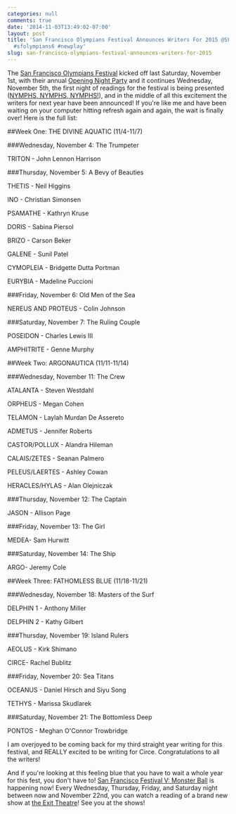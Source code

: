 ```yaml
---
categories: null
comments: true
date: '2014-11-03T13:49:02-07:00'
layout: post
title: 'San Francisco Olympians Festival Announces Writers For 2015 @SFOlympiansFest
  #sfolympians6 #newplay'
slug: san-francisco-olympians-festival-announces-writers-for-2015
---
```


The [San Francisco Olympians Festival](sfolympians.com) kicked off last Saturday, November 1st, with their annual [Opening Night Party](https://www.facebook.com/media/set/?set=a.10152503367186973.1073741833.282661841972&type=1) and it continues Wednesday, November 5th, the first night of readings for the festival is being presented ([NYMPHS, NYMPHS, NYMPHS!](https://www.facebook.com/events/319921231512458/)), and in the middle of all this excitement the writers for next year have been announced! If you're like me and have been waiting on your computer hitting refresh again and again, the wait is finally over! Here is the full list:

##Week One: THE DIVINE AQUATIC (11/4-11/7)

###Wednesday, November 4: The Trumpeter

TRITON - John Lennon Harrison

###Thursday, November 5: A Bevy of Beauties

THETIS - Neil Higgins

INO - Christian Simonsen

PSAMATHE - Kathryn Kruse

DORIS - Sabina Piersol

BRIZO - Carson Beker

GALENE - Sunil Patel

CYMOPLEIA - Bridgette Dutta Portman

EURYBIA - Madeline Puccioni

###Friday, November 6: Old Men of the Sea

NEREUS AND PROTEUS - Colin Johnson

###Saturday, November 7: The Ruling Couple

POSEIDON - Charles Lewis III

AMPHITRITE - Genne Murphy

##Week Two: ARGONAUTICA (11/11-11/14)

###Wednesday, November 11: The Crew

ATALANTA - Steven Westdahl

ORPHEUS - Megan Cohen

TELAMON - Laylah Murdan De Assereto

ADMETUS - Jennifer Roberts

CASTOR/POLLUX - Alandra Hileman

CALAIS/ZETES - Seanan Palmero

PELEUS/LAERTES - Ashley Cowan

HERACLES/HYLAS - Alan Olejniczak

###Thursday, November 12: The Captain

JASON - Allison Page

###Friday, November 13: The Girl

MEDEA- Sam Hurwitt

###Saturday, November 14: The Ship

ARGO- Jeremy Cole

##Week Three: FATHOMLESS BLUE (11/18-11/21) 

###Wednesday, November 18: Masters of the Surf

DELPHIN 1 - Anthony Miller

DELPHIN 2 - Kathy Gilbert

###Thursday, November 19: Island Rulers 

AEOLUS - Kirk Shimano

CIRCE- Rachel Bublitz

###Friday, November 20: Sea Titans

OCEANUS - Daniel Hirsch and Siyu Song

TETHYS - Marissa Skudlarek

###Saturday, November 21: The Bottomless Deep

PONTOS - Meghan O'Connor Trowbridge

I am overjoyed to be coming back for my third straight year writing for this festival, and REALLY excited to be writing for Circe. Congratulations to all the writers! 

And if you're looking at this feeling blue that you have to wait a whole year for this fest, you don't have to! [San Francisco Festival V: Monster Ball](https://www.facebook.com/events/464860963653893/) is happening now! Every Wednesday, Thursday, Friday, and Saturday night between now and November 22nd, you can watch a reading of a brand new show at [the Exit Theatre](https://www.google.com/maps/place/Exit+Theatre/@37.784382,-122.410236,15z/data=!4m2!3m1!1s0x0:0xff033a4836b97ed8?sa=X&ei=ne5XVNXRFoXqiQKR54DoAQ&ved=0CIcBEPwSMAs)! See you at the shows!